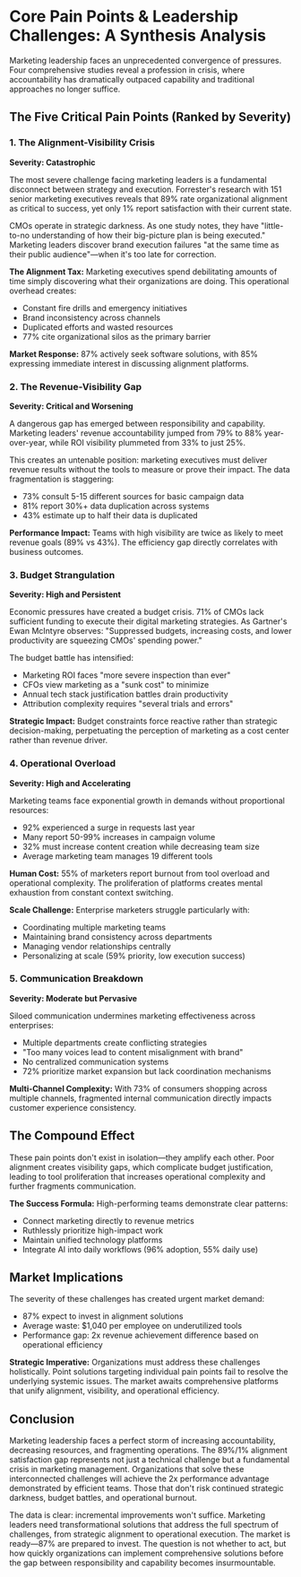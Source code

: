 # Core Pain Points & Leadership Challenges: A Synthesis Analysis

Marketing leadership faces an unprecedented convergence of pressures. Four comprehensive studies reveal a profession in crisis, where accountability has dramatically outpaced capability and traditional approaches no longer suffice.

## The Five Critical Pain Points (Ranked by Severity)

### 1. The Alignment-Visibility Crisis

**Severity: Catastrophic**

The most severe challenge facing marketing leaders is a fundamental disconnect between strategy and execution. Forrester's research with 151 senior marketing executives reveals that 89% rate organizational alignment as critical to success, yet only 1% report satisfaction with their current state.

CMOs operate in strategic darkness. As one study notes, they have "little-to-no understanding of how their big-picture plan is being executed." Marketing leaders discover brand execution failures "at the same time as their public audience"—when it's too late for correction.

**The Alignment Tax:** Marketing executives spend debilitating amounts of time simply discovering what their organizations are doing. This operational overhead creates:
- Constant fire drills and emergency initiatives
- Brand inconsistency across channels
- Duplicated efforts and wasted resources
- 77% cite organizational silos as the primary barrier

**Market Response:** 87% actively seek software solutions, with 85% expressing immediate interest in discussing alignment platforms.

### 2. The Revenue-Visibility Gap

**Severity: Critical and Worsening**

A dangerous gap has emerged between responsibility and capability. Marketing leaders' revenue accountability jumped from 79% to 88% year-over-year, while ROI visibility plummeted from 33% to just 25%.

This creates an untenable position: marketing executives must deliver revenue results without the tools to measure or prove their impact. The data fragmentation is staggering:
- 73% consult 5-15 different sources for basic campaign data
- 81% report 30%+ data duplication across systems
- 43% estimate up to half their data is duplicated

**Performance Impact:** Teams with high visibility are twice as likely to meet revenue goals (89% vs 43%). The efficiency gap directly correlates with business outcomes.

### 3. Budget Strangulation

**Severity: High and Persistent**

Economic pressures have created a budget crisis. 71% of CMOs lack sufficient funding to execute their digital marketing strategies. As Gartner's Ewan McIntyre observes: "Suppressed budgets, increasing costs, and lower productivity are squeezing CMOs' spending power."

The budget battle has intensified:
- Marketing ROI faces "more severe inspection than ever"
- CFOs view marketing as a "sunk cost" to minimize
- Annual tech stack justification battles drain productivity
- Attribution complexity requires "several trials and errors"

**Strategic Impact:** Budget constraints force reactive rather than strategic decision-making, perpetuating the perception of marketing as a cost center rather than revenue driver.

### 4. Operational Overload

**Severity: High and Accelerating**

Marketing teams face exponential growth in demands without proportional resources:
- 92% experienced a surge in requests last year
- Many report 50-99% increases in campaign volume
- 32% must increase content creation while decreasing team size
- Average marketing team manages 19 different tools

**Human Cost:** 55% of marketers report burnout from tool overload and operational complexity. The proliferation of platforms creates mental exhaustion from constant context switching.

**Scale Challenge:** Enterprise marketers struggle particularly with:
- Coordinating multiple marketing teams
- Maintaining brand consistency across departments
- Managing vendor relationships centrally
- Personalizing at scale (59% priority, low execution success)

### 5. Communication Breakdown

**Severity: Moderate but Pervasive**

Siloed communication undermines marketing effectiveness across enterprises:
- Multiple departments create conflicting strategies
- "Too many voices lead to content misalignment with brand"
- No centralized communication systems
- 72% prioritize market expansion but lack coordination mechanisms

**Multi-Channel Complexity:** With 73% of consumers shopping across multiple channels, fragmented internal communication directly impacts customer experience consistency.

## The Compound Effect

These pain points don't exist in isolation—they amplify each other. Poor alignment creates visibility gaps, which complicate budget justification, leading to tool proliferation that increases operational complexity and further fragments communication.

**The Success Formula:** High-performing teams demonstrate clear patterns:
- Connect marketing directly to revenue metrics
- Ruthlessly prioritize high-impact work
- Maintain unified technology platforms
- Integrate AI into daily workflows (96% adoption, 55% daily use)

## Market Implications

The severity of these challenges has created urgent market demand:
- 87% expect to invest in alignment solutions
- Average waste: $1,040 per employee on underutilized tools
- Performance gap: 2x revenue achievement difference based on operational efficiency

**Strategic Imperative:** Organizations must address these challenges holistically. Point solutions targeting individual pain points fail to resolve the underlying systemic issues. The market awaits comprehensive platforms that unify alignment, visibility, and operational efficiency.

## Conclusion

Marketing leadership faces a perfect storm of increasing accountability, decreasing resources, and fragmenting operations. The 89%/1% alignment satisfaction gap represents not just a technical challenge but a fundamental crisis in marketing management. Organizations that solve these interconnected challenges will achieve the 2x performance advantage demonstrated by efficient teams. Those that don't risk continued strategic darkness, budget battles, and operational burnout.

The data is clear: incremental improvements won't suffice. Marketing leaders need transformational solutions that address the full spectrum of challenges, from strategic alignment to operational execution. The market is ready—87% are prepared to invest. The question is not whether to act, but how quickly organizations can implement comprehensive solutions before the gap between responsibility and capability becomes insurmountable.